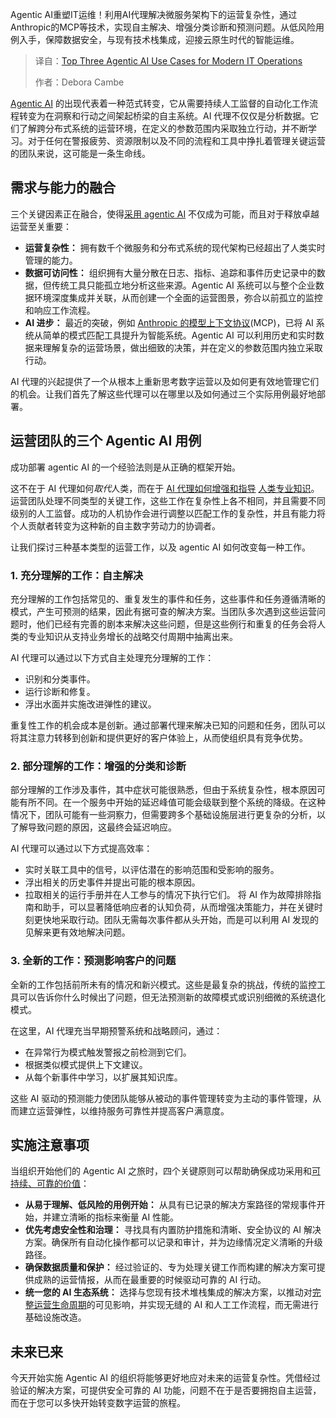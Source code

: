 
<!--
title: 现代IT运维的三个Agentic AI最佳用例
cover: https://cdn.thenewstack.io/media/2025/05/1f4b8a1e-agentic-ai-use-cases.jpg
summary: Agentic AI重塑IT运维！利用AI代理解决微服务架构下的运营复杂性，通过Anthropic的MCP等技术，实现自主解决、增强分类诊断和预测问题。从低风险用例入手，保障数据安全，与现有技术栈集成，迎接云原生时代的智能运维。
-->

Agentic AI重塑IT运维！利用AI代理解决微服务架构下的运营复杂性，通过Anthropic的MCP等技术，实现自主解决、增强分类诊断和预测问题。从低风险用例入手，保障数据安全，与现有技术栈集成，迎接云原生时代的智能运维。

> 译自：[Top Three Agentic AI Use Cases for Modern IT Operations](https://thenewstack.io/top-three-agentic-ai-use-cases-for-modern-it-operations/)
> 
> 作者：Debora Cambe

[Agentic AI](https://www.pagerduty.com/resources/ai/learn/what-is-agentic-ai/) 的出现代表着一种范式转变，它从需要持续人工监督的自动化工作流程转变为在洞察和行动之间架起桥梁的自主系统。AI 代理不仅仅是分析数据。它们了解跨分布式系统的运营环境，在定义的参数范围内采取独立行动，并不断学习。对于任何在警报疲劳、资源限制以及不同的流程和工具中挣扎着管理关键运营的团队来说，这可能是一条生命线。

## 需求与能力的融合

三个关键因素正在融合，使得[采用 agentic AI](https://thenewstack.io/ai-agents-a-comprehensive-introduction-for-developers/) 不仅成为可能，而且对于释放卓越运营至关重要：

- **运营复杂性：** 拥有数千个微服务和分布式系统的现代架构已经超出了人类实时管理的能力。
- **数据可访问性：** 组织拥有大量分散在日志、指标、追踪和事件历史记录中的数据，但传统工具只能孤立地分析这些来源。Agentic AI 系统可以与整个企业数据环境深度集成并关联，从而创建一个全面的运营图景，弥合以前孤立的监控和响应工作流程。
- **AI 进步：** 最近的突破，例如 [Anthropic 的模型上下文协议](https://thenewstack.io/model-context-protocol-a-primer-for-the-developers/)(MCP)，已将 AI 系统从简单的模式匹配工具提升为智能系统。Agentic AI 可以利用历史和实时数据来理解复杂的运营场景，做出细致的决策，并在定义的参数范围内独立采取行动。

AI 代理的兴起提供了一个从根本上重新思考数字运营以及如何更有效地管理它们的机会。让我们首先了解这些代理可以在哪里以及如何通过三个实际用例最好地部署。

## 运营团队的三个 Agentic AI 用例

成功部署 agentic AI 的一个经验法则是从正确的框架开始。

这不在于 AI 代理如何*取代*人类，而在于 [AI 代理如何增强和指导](https://thenewstack.io/six-ways-ai-is-upending-the-devops-lifecycle/) [人类专业知识](https://thenewstack.io/six-ways-ai-is-upending-the-devops-lifecycle/)。运营团队处理不同类型的关键工作，这些工作在复杂性上各不相同，并且需要不同级别的人工监督。成功的人机协作会进行调整以匹配工作的复杂性，并且有能力将个人贡献者转变为这种新的自主数字劳动力的协调者。

让我们探讨三种基本类型的运营工作，以及 agentic AI 如何改变每一种工作。

### 1. 充分理解的工作：自主解决

充分理解的工作包括常见的、重复发生的事件和任务，这些事件和任务遵循清晰的模式，产生可预测的结果，因此有据可查的解决方案。当团队多次遇到这些运营问题时，他们已经有完善的剧本来解决这些问题，但是这些例行和重复的任务会将人类的专业知识从支持业务增长的战略交付周期中抽离出来。

AI 代理可以通过以下方式自主处理充分理解的工作：

- 识别和分类事件。
- 运行诊断和修复。
- 浮出水面并实施改进弹性的建议。

重复性工作的机会成本是创新。通过部署代理来解决已知的问题和任务，团队可以将其注意力转移到创新和提供更好的客户体验上，从而使组织具有竞争优势。

### 2. 部分理解的工作：增强的分类和诊断

部分理解的工作涉及事件，其中症状可能很熟悉，但由于系统复杂性，根本原因可能有所不同。在一个服务中开始的延迟峰值可能会级联到整个系统的降级。在这种情况下，团队可能有一些洞察力，但需要跨多个基础设施层进行更复杂的分析，以了解导致问题的原因，这最终会延迟响应。

AI 代理可以通过以下方式提高效率：

- 实时关联工具中的信号，以评估潜在的影响范围和受影响的服务。
- 浮出相关的历史事件并提出可能的根本原因。
- 拉取相关的运行手册并在人工参与的情况下执行它们。
将 AI 作为故障排除指南和助手，可以显著降低响应者的认知负荷，从而增强决策能力，并在关键时刻更快地采取行动。团队无需每次事件都从头开始，而是可以利用 AI 发现的见解来更有效地解决问题。

### 3. 全新的工作：预测影响客户的问题

全新的工作包括前所未有的情况和新兴模式。这些是最复杂的挑战，传统的监控工具可以告诉你什么时候出了问题，但无法预测新的故障模式或识别细微的系统退化模式。

在这里，AI 代理充当早期预警系统和战略顾问，通过：

- 在异常行为模式触发警报之前检测到它们。
- 根据类似模式提供上下文建议。
- 从每个新事件中学习，以扩展其知识库。

这些 AI 驱动的预测能力使团队能够从被动的事件管理转变为主动的事件管理，从而建立运营弹性，以维持服务可靠性并提高客户满意度。

## 实施注意事项

当组织开始他们的 Agentic AI 之旅时，四个关键原则可以帮助确保成功采用和[可持续、可靠的价值](https://thenewstack.io/a-five-step-operational-maturity-model-for-benchmarking-your-team)：

- **从易于理解、低风险的用例开始：** 从具有已记录的解决方案路径的常规事件开始，并建立清晰的指标来衡量 AI 性能。
- **优先考虑安全性和治理：** 寻找具有内置防护措施和清晰、安全协议的 AI 解决方案。确保所有自动化操作都可以记录和审计，并为边缘情况定义清晰的升级路径。
- **确保数据质量和保护：** 经过验证的、专为处理关键工作而构建的解决方案可提供成熟的运营情报，从而在最重要的时候驱动可靠的 AI 行动。
- **统一您的 AI 生态系统：** 选择与您现有技术堆栈集成的解决方案，以推动对[完整运营生命周期](https://thenewstack.io/six-ways-ai-is-upending-the-devops-lifecycle)的可见影响，并实现无缝的 AI 和人工工作流程，而无需进行基础设施改造。

## 未来已来

今天开始实施 Agentic AI 的组织将能够更好地应对未来的运营复杂性。凭借经过验证的解决方案，可提供安全可靠的 AI 功能，问题不在于是否要拥抱自主运营，而在于您可以多快开始转变数字运营的旅程。